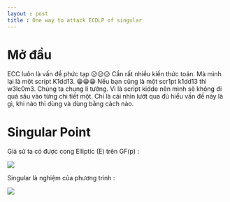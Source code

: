 ```yaml
---
layout : post 
title : One way to attack ECDLP of singular  
---  
```


# Mở đầu  
ECC luôn là vấn đề phức tạp 😥😥😥 Cần rất nhiều kiến thức toán. Mà mình lại là một script K1dd13. 😁😁😁 Nếu bạn cũng là một scr1pt k1dd13 thì w3lc0m3. Chúng ta chung lí tưởng. Vì là script kidde nên mình sẽ không đi quá sâu vào từng chi tiết một. Chỉ là cái nhìn lướt qua đủ hiểu vấn đề này là gì, khi nào thì dùng và dùng bằng cách nào.  

# Singular Point  
Giả sử ta có được cong Elliptic (E) trên GF(p) :  

![](https://latex.codecogs.com/gif.latex?y^{2}&space;=&space;x^{3}&space;&plus;&space;A\times&space;x&space;&plus;&space;B)  

Singular là nghiệm của phương trình :  

![](https://latex.codecogs.com/gif.latex?x^{3}&space;&plus;&space;A\times&space;x&space;&plus;&space;B=0)  


